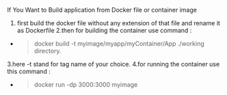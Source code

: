 If You Want  to Build application from Docker file or container image
1. first build the docker file without any extension of that file and rename it as Dockerfile
2.then for building the container use command :
 - > docker build -t myimage/myapp/myContainer/App ./working directory.

3.here -t stand for tag name of your choice.
4.for running the container use this command : 
- > docker run -dp 3000:3000 myimage 
